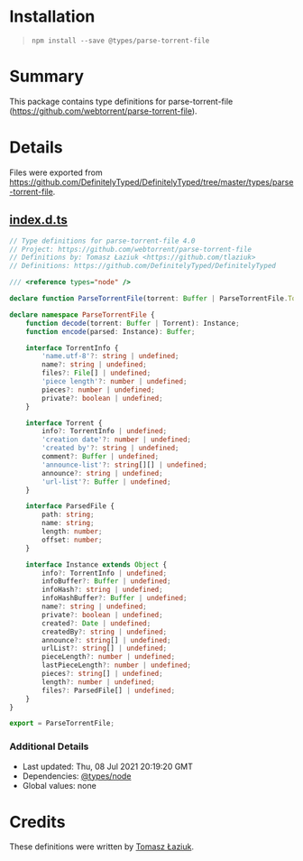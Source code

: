 # Installation
> `npm install --save @types/parse-torrent-file`

# Summary
This package contains type definitions for parse-torrent-file (https://github.com/webtorrent/parse-torrent-file).

# Details
Files were exported from https://github.com/DefinitelyTyped/DefinitelyTyped/tree/master/types/parse-torrent-file.
## [index.d.ts](https://github.com/DefinitelyTyped/DefinitelyTyped/tree/master/types/parse-torrent-file/index.d.ts)
````ts
// Type definitions for parse-torrent-file 4.0
// Project: https://github.com/webtorrent/parse-torrent-file
// Definitions by: Tomasz Łaziuk <https://github.com/tlaziuk>
// Definitions: https://github.com/DefinitelyTyped/DefinitelyTyped

/// <reference types="node" />

declare function ParseTorrentFile(torrent: Buffer | ParseTorrentFile.Torrent): ParseTorrentFile.Instance;

declare namespace ParseTorrentFile {
    function decode(torrent: Buffer | Torrent): Instance;
    function encode(parsed: Instance): Buffer;

    interface TorrentInfo {
        'name.utf-8'?: string | undefined;
        name?: string | undefined;
        files?: File[] | undefined;
        'piece length'?: number | undefined;
        pieces?: number | undefined;
        private?: boolean | undefined;
    }

    interface Torrent {
        info?: TorrentInfo | undefined;
        'creation date'?: number | undefined;
        'created by'?: string | undefined;
        comment?: Buffer | undefined;
        'announce-list'?: string[][] | undefined;
        announce?: string | undefined;
        'url-list'?: Buffer | undefined;
    }

    interface ParsedFile {
        path: string;
        name: string;
        length: number;
        offset: number;
    }

    interface Instance extends Object {
        info?: TorrentInfo | undefined;
        infoBuffer?: Buffer | undefined;
        infoHash?: string | undefined;
        infoHashBuffer?: Buffer | undefined;
        name?: string | undefined;
        private?: boolean | undefined;
        created?: Date | undefined;
        createdBy?: string | undefined;
        announce?: string[] | undefined;
        urlList?: string[] | undefined;
        pieceLength?: number | undefined;
        lastPieceLength?: number | undefined;
        pieces?: string[] | undefined;
        length?: number | undefined;
        files?: ParsedFile[] | undefined;
    }
}

export = ParseTorrentFile;

````

### Additional Details
 * Last updated: Thu, 08 Jul 2021 20:19:20 GMT
 * Dependencies: [@types/node](https://npmjs.com/package/@types/node)
 * Global values: none

# Credits
These definitions were written by [Tomasz Łaziuk](https://github.com/tlaziuk).
